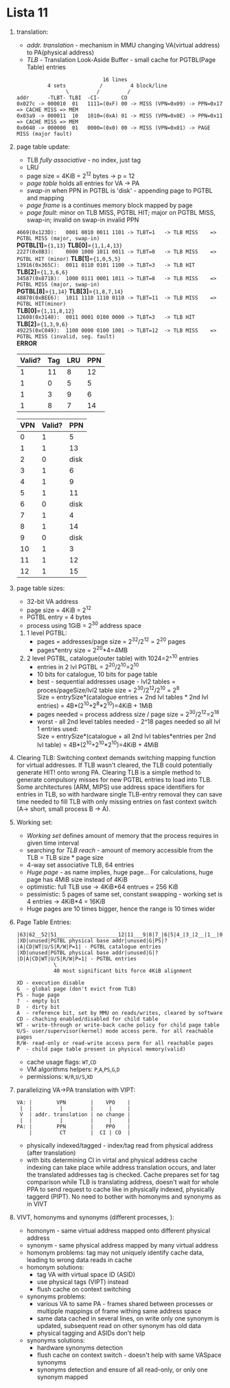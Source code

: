 # Lista 11

1. translation:
    - _addr. translation_ - mechanism in MMU changing VA(virtual address) to PA(physical address)
    - _TLB_ - Translation Look-Aside Buffer - small cache for PGTBL(Page Table) entries
    ```none
                                16 lines
              4 sets           /         4 block/line
                    \         /         /
    addr      -TLBT- TLBI  -CI-       CO
    0x027c -> 000010  01   1111=(0xF) 00 -> MISS (VPN=0x09) -> PPN=0x17 => CACHE MISS => MEM
    0x03a9 -> 000011  10   1010=(0xA) 01 -> MISS (VPN=0x0E) -> PPN=0x11 => CACHE MISS => MEM
    0x0040 -> 000000  01   0000=(0x0) 00 -> MISS (VPN=0x01) -> PAGE MISS (major fault)
    ```

2. page table update:
    - TLB _fully associative_ - no index, just tag
    - LRU
    - page size = 4KiB = 2<sup>12</sup> bytes -> p = 12
    - _page table_ holds all entries for VA -> PA
    - _swap-in_ when PPN in PGTBL is 'disk' - appending page to PGTBL and mapping
    - _page frame_ is a continues memory block mapped by page
    - _page fault_: minor on TLB MISS, PGTBL HIT; major on PGTBL MISS, swap-in; invalid on swap-in invalid PPN

    `4669(0x123D):   0001 0010 0011 1101 -> TLBT=1   -> TLB MISS    => PGTBL MISS (major, swap-in)`  
        __PGTBL[1]__=`{1,13}` __TLB[0]__=`{1,1,4,13}`  
    `2227(0x8B3):    0000 1000 1011 0011 -> TLBT=0   -> TLB MISS    => PGTBL HIT (minor)`
                              __TLB[1]__=`{1,0,5,5}`  
    `13916(0x365C):  0011 0110 0101 1100 -> TLBT=3   -> TLB HIT`  
                              __TLB[2]__=`{1,3,6,6}`  
    `34587(0x871B):  1000 0111 0001 1011 -> TLBT=8   -> TLB MISS    => PGTBL MISS (major, swap-in)`  
        __PGTBL[8]__=`{1,14}` __TLB[3]__=`{1,8,7,14}`  
    `48870(0xBEE6):  1011 1110 1110 0110 -> TLBT=11  -> TLB MISS    => PGTBL HIT(minor)`  
                              __TLB[0]__=`{1,11,8,12}`  
    `12608(0x3140):  0011 0001 0100 0000 -> TLBT=3   -> TLB HIT`  
                              __TLB[2]__=`{1,3,9,6}`  
    `49225(0xC049):  1100 0000 0100 1001 -> TLBT=12  -> TLB MISS    => PGTBL MISS (invalid, seg. fault)`  
        __ERROR__

    | Valid? | Tag | LRU | PPN |
    | ------ | --- | --- | --- |
    |   1    |  11 |  8  |  12 |
    |   1    |  0  |  5  |  5  |
    |   1    |  3  |  9  |  6  |
    |   1    |  8  |  7  |  14 |

    | VPN | Valid? | PPN |
    |-----|--------|-----|
    | 0   |   1    |  5  |
    | 1   |   1    |  13 |
    | 2   |   0    | disk|
    | 3   |   1    |  6  |
    | 4   |   1    |  9  |
    | 5   |   1    |  11 |
    | 6   |   0    | disk|
    | 7   |   1    |  4  |
    | 8   |   1    |  14 |
    | 9   |   0    | disk|
    | 10  |   1    |  3  |
    | 11  |   1    |  12 |
    | 12  |   1    |  15 |

3. page table sizes:
    - 32-bit VA address
    - page size = 4KiB = 2<sup>12</sup>
    - PGTBL entry = 4 bytes
    - process using 1GiB = 2<sup>30</sup> address space
    1. 1 level PGTBL:  
        - pages = addresses/page size = 2<sup>32</sup>/2<sup>12</sup> = 2<sup>20</sup> pages
        - pages\*entry size = 2<sup>20</sup>\*4=4MB
    2. 2 level PGTBL, catalogue(outer table) with 1024=2^<sup>10</sup> entries
        - entries in 2 lvl PGTBL = 2<sup>20</sup>/2<sup>10</sup>=2<sup>10</sup>
        - 10 bits for catalogue, 10 bits for page table
        - best - sequential addresses usage - lvl2 tables = proces/pageSize/lvl2 table size = 2<sup>30</sup>/2<sup>12</sup>/2<sup>10</sup> = 2<sup>8</sup>  
          Size = entrySize\*(catalogue entries + 2nd lvl tables \* 2nd lvl entries) = 4B\*(2<sup>10</sup>+2<sup>8</sup>\*2<sup>10</sup>)=4KiB + 1MiB
        - pages needed = process address size / page size = 2<sup>30</sup>/2<sup>12</sup>=2<sup>18</sup>
        - worst - all 2nd level tables needed - 2^18 pages needed so all lvl 1 entries used:  
          Size = entrySize\*(catalogue + all 2nd lvl tables*entries per 2nd lvl table) = 4B\*(2<sup>10</sup>+2<sup>10</sup>\*2<sup>10</sup>)=4KiB + 4MiB

4. Clearing TLB:
    Switching context demands switching mapping function for virtual addresses. If TLB wasn't cleared, the TLB could potentially generate HIT! onto wrong PA. Clearing TLB is a simple method to generate compulsory misses for new PGTBL entries to load into TLB. Some architectures (ARM, MIPS) use address space identifiers for entries in TLB, so with hardware single TLB-entry removal they can save time needed to fill TLB with only missing entries on fast context switch (A-> short, small process B -> A).

5. Working set:
    - _Working set_ defines amount of memory that the process requires in given time interval
    - searching for _TLB reach_ - amount of memory accessible from the TLB = TLB size * page size
    - 4-way set associative TLB, 64 entries
    - _Huge page_ - as name implies, huge page... For calculations, huge page has 4MiB size instead of 4KiB
    - optimistic: full TLB use -> 4KiB\*64 entrues = 256 KiB
    - pessimistic: 5 pages of same set, constant swapping - working set is 4 entries -> 4KiB*4 = 16KiB
    - Huge pages are 10 times bigger, hence the range is 10 times wider

6. Page Table Entries:

    ```none
    |63|62__52|51____________________12|11___9|8|7_|6|5|4_|3_|2__|1__|0__|
    |XD|unused|PGTBL physical base addr|unused|G|PS|?|A|CD|WT|U/S|R/W|P=1| - PGTBL catalogue entries
    |XD|unused|PGTBL physical base addr|unused|G|? |D|A|CD|WT|U/S|R/W|P=1| - PGTBL entries
                \
                40 most significant bits force 4KiB alignment

    XD - execution disable
    G  - global page (don't evict from TLB)
    PS - huge page
    ?  - empty bit
    D  - dirty bit
    A  - reference bit, set by MMU on reads/writes, cleared by software
    CD - chaching enabled/disabled for child table
    WT - write-through or write-back cache policy for child page table
    U/S- user/supervisor(kernel) mode access perm. for all reachable pages
    R/W- read-only or read-write access perm for all reachable pages
    P  - child page table present in physical memory(valid)
    ```

    - cache usage flags: `WT`,`CD`
    - VM algorithms helpers: `P`,`A`,`PS`,`G`,`D`
    - permissions: `W/R`,`U/S`,`XD`

7. parallelizing VA->PA translation with VIPT:

    ``` none
    VA: |        VPN        |    VPO    |
     |  |         |         |     |     |
     V  | addr. translation | no change |
     |  |         |         |     |     |
    PA: |        PPN        |    PPO    |
        |         CT        |  CI | CO  |
    ```

    - physically indexed/tagged - index/tag read from physical address (after translation)
    - with bits determining CI in virtal and physical address cache indexing can take place while address translation occurs, and later the translated addresses tag is checked. Cache prepares set for tag comparison while TLB is translating address, doesn't wait for whole PPA to send request to cache like in physically indexed, physically taggerd (PIPT). No need to bother with homonyms and synonyms as in VIVT

8. VIVT, homonyms and synonyms (different processes, ):
    - homonym - same virtual address mapped onto different physical address
    - synonym - same physical address mapped by many virtual address
    - homonym problems: tag may not uniquely identify cache data, leading to wrong data reads in cache
    - homonym solutions:
        - tag VA with virtual space ID (ASID)
        - use physical tags (VIPT) instead
        - flush cache on context switching
    - synonyms problems:
        - various VA to same PA - frames shared between processes or multipple mappings of frame withing same address space
        - same data cached in several lines, on write only one synonym is updated, subsequent read on other synonym has old data
        - physical tagging and ASIDs don't help
    - synonyms solutions:
        - hardware synonyms detection
        - flush cache on context switch - doesn't help with same VASpace synonyms
        - synonyms detection and ensure of all read-only, or only one synonym mapped